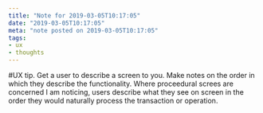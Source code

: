 ```yaml
---
title: "Note for 2019-03-05T10:17:05"
date: "2019-03-05T10:17:05"
meta: "note posted on 2019-03-05T10:17:05"
tags:
- ux
- thoughts
---
```

#UX tip. Get a user to describe a screen to you. Make notes on the order in which they describe the functionality. Where proceedural screes are concerned I am noticing, users describe what they see on screen in the order they would naturally process the transaction or operation.
